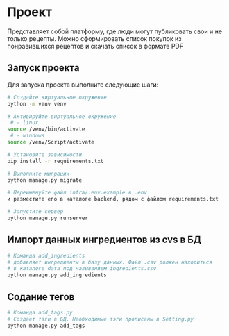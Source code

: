 # Проект 
Представляет собой платформу, где люди могут публиковать свои и не только рецепты.
Можно сформировать список покупок из понравившихся рецептов и скачать список в формате PDF

## Запуск проекта

Для запуска проекта выполните следующие шаги:

```bash
# Создайте виртуальное окружение
python -m venv venv

# Активируйте виртуальное окружение
 # - linux
source /venv/bin/activate 
 # - windows
source /venv/Script/activate

# Установите зависимости
pip install -r requirements.txt

# Выполните миграции
python manage.py migrate

# Переименуйте файл infra/.env.example в .env
и разместите его в каталоге backend, рядом с файлом requirements.txt

# Запустите сервер
python manage.py runserver
```

## Импорт данных ингредиентов из cvs в БД

```bash
# Команда add_ingredients
# добавляет ингредиенты в базу данных. Файл .csv должен находиться 
# в каталоге data под называнием ingredients.csv
python manage.py add_ingredients 
```

## Содание тегов 

```bash
# Команда add_tags.py 
# Создает тэги в БД. Необходимые тэги прописаны в Setting.py
python manage.py add_tags
```
